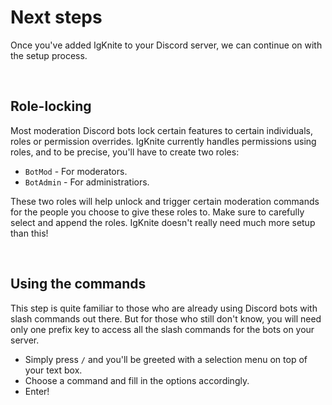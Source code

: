 # Next steps

Once you've added IgKnite to your Discord server, we can continue on with the setup process. 

<br>

## Role-locking

Most moderation Discord bots lock certain features to certain individuals, roles or permission overrides. IgKnite currently handles permissions using roles, and to be precise, you'll have to create two roles:

- `BotMod` - For moderators.
- `BotAdmin` - For administratiors.

These two roles will help unlock and trigger certain moderation commands for the people you choose to give these roles to. Make sure to carefully select and append the roles. IgKnite doesn't really need much more setup than this!

<br>

## Using the commands

This step is quite familiar to those who are already using Discord bots with slash commands out there. But for those who still don't know, you will need only one prefix key to access all the slash commands for the bots on your server. 

- Simply press `/` and you'll be greeted with a selection menu on top of your text box.
- Choose a command and fill in the options accordingly.
- Enter!